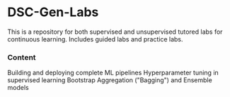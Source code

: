 # DSC-Gen-Labs
 This is a repository for both supervised and unsupervised tutored labs for continuous learning. Includes guided labs and practice labs.
 
 ### Content
 Building and deploying complete ML pipelines
 Hyperparameter tuning in supervised learning
 Bootstrap Aggregation ("Bagging") and Ensemble models